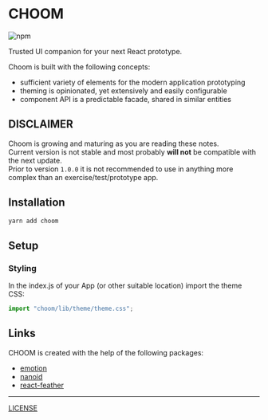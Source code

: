 # CHOOM

![npm](https://img.shields.io/npm/v/choom)

Trusted UI companion for your next React prototype.

Choom is built with the following concepts:
- sufficient variety of elements for the modern application prototyping
- theming is opinionated, yet extensively and easily configurable
- component API is a predictable facade, shared in similar entities

## DISCLAIMER 

Choom is growing and maturing as you are reading these notes.  
Current version is not stable and most probably **will not** be compatible with the next update.  
Prior to version `1.0.0` it is not recommended to use in anything more complex than an exercise/test/prototype app.

## Installation

```sh
yarn add choom
```

## Setup

### Styling

In the index.js of your App (or other suitable location) import the theme CSS:

```js
import "choom/lib/theme/theme.css";
```


## Links

CHOOM is created with the help of the following packages:

- [emotion](https://emotion.sh/docs/introduction)
- [nanoid](https://www.npmjs.com/package/nanoid)
- [react-feather](https://www.npmjs.com/package/react-feather)

---

[LICENSE](LICENSE)
